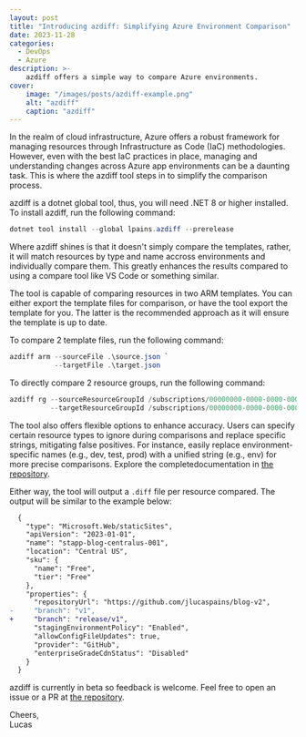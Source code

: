 ```yaml
---
layout: post
title: "Introducing azdiff: Simplifying Azure Environment Comparison"
date: 2023-11-28
categories:
  - DevOps
  - Azure
description: >-
    azdiff offers a simple way to compare Azure environments.
cover:
    image: "/images/posts/azdiff-example.png"
    alt: "azdiff"
    caption: "azdiff"
---
```


In the realm of cloud infrastructure, Azure offers a robust framework for managing resources through Infrastructure as Code (IaC) methodologies. However, even with the best IaC practices in place, managing and understanding changes across Azure app environments can be a daunting task. This is where the azdiff tool steps in to simplify the comparison process.

azdiff is a dotnet global tool, thus, you will need .NET 8 or higher installed. To install azdiff, run the following command:

```powershell
dotnet tool install --global lpains.azdiff --prerelease
```

Where azdiff shines is that it doesn't simply compare the templates, rather, it will match resources by type and name accross environments and individually compare them. This greatly enhances the results compared to using a compare tool like VS Code or something similar.

The tool is capable of comparing resources in two ARM templates. You can either export the template files for comparison, or have the tool export the template for you. The latter is the recommended approach as it will ensure the template is up to date.

To compare 2 template files, run the following command:

```powershell
azdiff arm --sourceFile .\source.json `
           --targetFile .\target.json
```

To directly compare 2 resource groups, run the following command:

```powershell
azdiff rg --sourceResourceGroupId /subscriptions/00000000-0000-0000-0000-000000000000/resourceGroups/rg-dev-001 `
          --targetResourceGroupId /subscriptions/00000000-0000-0000-0000-000000000000/resourceGroups/rg-test-001
```

The tool also offers flexible options to enhance accuracy. Users can specify certain resource types to ignore during comparisons and replace specific strings, mitigating false positives. For instance, easily replace environment-specific names (e.g., dev, test, prod) with a unified string (e.g., env) for more precise comparisons. Explore the completedocumentation in [the repository](https://github.com/jlucaspains/azdiff).

Either way, the tool will output a `.diff` file per resource compared. The output will be similar to the example below:

```diff
  {
    "type": "Microsoft.Web/staticSites",
    "apiVersion": "2023-01-01",
    "name": "stapp-blog-centralus-001",
    "location": "Central US",
    "sku": {
      "name": "Free",
      "tier": "Free"
    },
    "properties": {
      "repositoryUrl": "https://github.com/jlucaspains/blog-v2",
-     "branch": "v1",
+     "branch": "release/v1",
      "stagingEnvironmentPolicy": "Enabled",
      "allowConfigFileUpdates": true,
      "provider": "GitHub",
      "enterpriseGradeCdnStatus": "Disabled"
    }
  }
```

azdiff is currently in beta so feedback is welcome. Feel free to open an issue or a PR at [the repository](https://github.com/jlucaspains/azdiff).

Cheers,\
Lucas